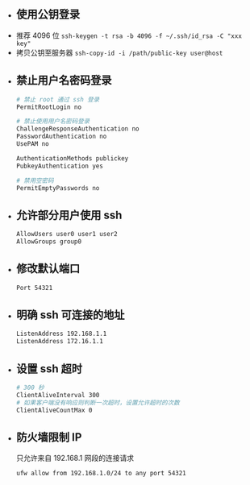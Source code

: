 - ## 使用公钥登录
- 推荐 4096 位
  `ssh-keygen -t rsa -b 4096 -f ~/.ssh/id_rsa -C "xxx key"`
- 拷贝公钥至服务器
  `ssh-copy-id -i /path/public-key user@host`
- ## 禁止用户名密码登录
  ```bash
  # 禁止 root 通过 ssh 登录
  PermitRootLogin no
  
  # 禁止使用用户名密码登录
  ChallengeResponseAuthentication no
  PasswordAuthentication no
  UsePAM no
  
  AuthenticationMethods publickey
  PubkeyAuthentication yes
  
  # 禁用空密码
  PermitEmptyPasswords no
  ```
- ## 允许部分用户使用 ssh
  ```bash
  AllowUsers user0 user1 user2
  AllowGroups group0
  ```
- ## 修改默认端口
  ```bash
  Port 54321
  ```
- ## 明确 ssh 可连接的地址
  ```bash
  ListenAddress 192.168.1.1
  ListenAddress 172.16.1.1
  ```
- ## 设置 ssh 超时
  ```bash
  # 300 秒
  ClientAliveInterval 300
  # 如果客户端没有响应则判断一次超时，设置允许超时的次数
  ClientAliveCountMax 0
  ```
- ## 防火墙限制 IP
  只允许来自 192.168.1 网段的连接请求
  ```bash
  ufw allow from 192.168.1.0/24 to any port 54321
  ```